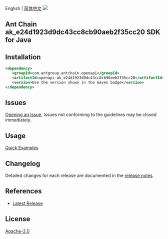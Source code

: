 English | [简体中文](README-CN.md)
![](https://aliyunsdk-pages.alicdn.com/icons/AlibabaCloud.svg)

## Ant Chain ak_e24d1923d9dc43cc8cb90aeb2f35cc20 SDK for Java

## Installation

```xml
<dependency>
   <groupId>com.antgroup.antchain.openapi</groupId>
   <artifactId>openapi-ak_e24d1923d9dc43cc8cb90aeb2f35cc20</artifactId>
   <version>Use the version shown in the maven badge</version>
</dependency>
```

## Issues
[Opening an Issue](https://github.com/alipay/antchain-openapi-prod-sdk/issues/new), Issues not conforming to the guidelines may be closed immediately.

## Usage
[Quick Examples](https://github.com/alipay/antchain-openapi-prod-sdk/blob/master/docs/0-Examples-EN.md#quick-examples)

## Changelog
Detailed changes for each release are documented in the [release notes](./ChangeLog.txt).

## References
* [Latest Release](https://github.com/alipay/antchain-openapi-prod-sdk/)

## License
[Apache-2.0](http://www.apache.org/licenses/LICENSE-2.0)
